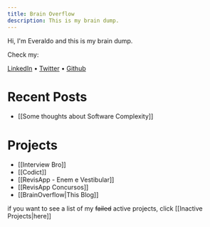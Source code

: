 ```yaml
---
title: Brain Overflow
description: This is my brain dump.
---
```


Hi, I'm Everaldo and this is my brain dump.

Check my:

[LinkedIn](https://www.linkedin.com/in/everaldojuniorklawa/) • [Twitter](https://twitter.com/Everelindo) • [Github](https://github.com/juniorklawa)

# Recent Posts

- [[Some thoughts about Software Complexity]]

# Projects

- [[Interview Bro]]
- [[Codict]]
- [[RevisApp - Enem e Vestibular]]
- [[RevisApp Concursos]]
- [[BrainOverflow|This Blog]]

if you want to see a list of my ~~failed~~ active projects, click [[Inactive Projects|here]]

